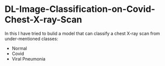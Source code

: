 # DL-Image-Classification-on-Covid-Chest-X-ray-Scan
In this I have tried to bulid a model that can classify a chest X-ray scan from under-mentioned classes:
- Normal
- Covid
- Viral Pneumonia
